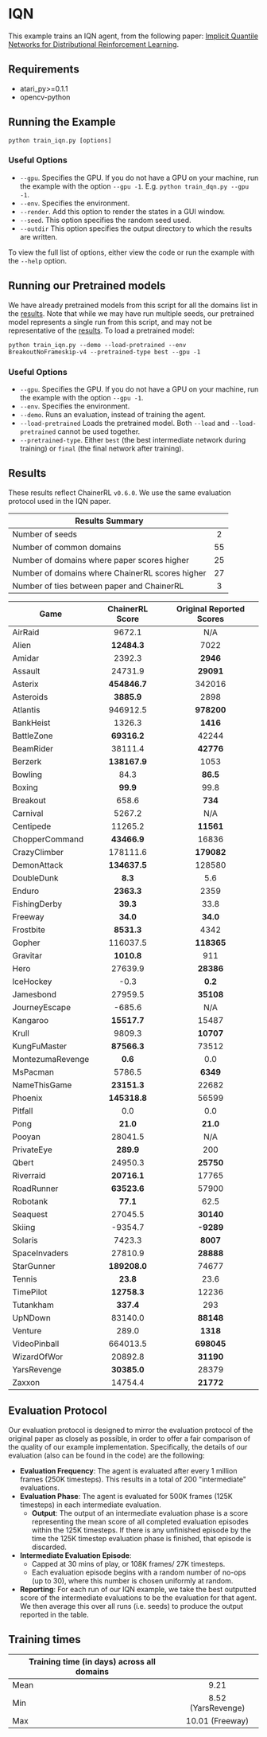 # IQN
This example trains an IQN agent, from the following paper: [Implicit Quantile Networks for Distributional Reinforcement Learning](https://arxiv.org/abs/1806.06923). 

## Requirements

- atari_py>=0.1.1
- opencv-python

## Running the Example

```
python train_iqn.py [options]
```

### Useful Options
- `--gpu`. Specifies the GPU. If you do not have a GPU on your machine, run the example with the option `--gpu -1`. E.g. `python train_dqn.py --gpu -1`.
- `--env`. Specifies the environment. 
- `--render`. Add this option to render the states in a GUI window.
- `--seed`. This option specifies the random seed used.
- `--outdir` This option specifies the output directory to which the results are written.

To view the full list of options, either view the code or run the example with the `--help` option.


## Running our Pretrained models

We have already pretrained models from this script for all the domains list in the [results](#Results). Note that while we may have run multiple seeds, our pretrained model represents a single run from this script, and may not be representative of the [results](#Results). To load a pretrained model:

```
python train_iqn.py --demo --load-pretrained --env BreakoutNoFrameskip-v4 --pretrained-type best --gpu -1
```

### Useful Options
- `--gpu`. Specifies the GPU. If you do not have a GPU on your machine, run the example with the option `--gpu -1`.
- `--env`. Specifies the environment. 
- `--demo`. Runs an evaluation, instead of training the agent.
- `--load-pretrained` Loads the pretrained model. Both `--load` and `--load-pretrained` cannot be used together.
- `--pretrained-type`. Either `best` (the best intermediate network during training) or `final` (the final network after training).

## Results
These results reflect ChainerRL  `v0.6.0`. We use the same evaluation protocol used in the IQN paper.


| Results Summary ||
| ------------- |:-------------:|
| Number of seeds | 2 |
| Number of common domains | 55 |
| Number of domains where paper scores higher | 25 |
| Number of domains where ChainerRL scores higher | 27 |
| Number of ties between paper and ChainerRL | 3 |


| Game        | ChainerRL Score           | Original Reported Scores |
| ------------- |:-------------:|:-------------:|
| AirRaid | 9672.1| N/A|
| Alien | **12484.3**| 7022|
| Amidar | 2392.3| **2946**|
| Assault | 24731.9| **29091**|
| Asterix | **454846.7**| 342016|
| Asteroids | **3885.9**| 2898|
| Atlantis | 946912.5| **978200**|
| BankHeist | 1326.3| **1416**|
| BattleZone | **69316.2**| 42244|
| BeamRider | 38111.4| **42776**|
| Berzerk | **138167.9**| 1053|
| Bowling | 84.3| **86.5**|
| Boxing | **99.9**| 99.8|
| Breakout | 658.6| **734**|
| Carnival | 5267.2| N/A|
| Centipede | 11265.2| **11561**|
| ChopperCommand | **43466.9**| 16836|
| CrazyClimber | 178111.6| **179082**|
| DemonAttack | **134637.5**| 128580|
| DoubleDunk | **8.3**| 5.6|
| Enduro | **2363.3**| 2359|
| FishingDerby | **39.3**| 33.8|
| Freeway | **34.0**| **34.0**|
| Frostbite | **8531.3**| 4342|
| Gopher | 116037.5| **118365**|
| Gravitar | **1010.8**| 911|
| Hero | 27639.9| **28386**|
| IceHockey | -0.3| **0.2**|
| Jamesbond | 27959.5| **35108**|
| JourneyEscape | -685.6| N/A|
| Kangaroo | **15517.7**| 15487|
| Krull | 9809.3| **10707**|
| KungFuMaster | **87566.3**| 73512|
| MontezumaRevenge | **0.6**| 0.0|
| MsPacman | 5786.5| **6349**|
| NameThisGame | **23151.3**| 22682|
| Phoenix | **145318.8**| 56599|
| Pitfall | 0.0| 0.0|
| Pong | **21.0**| **21.0**|
| Pooyan | 28041.5| N/A|
| PrivateEye | **289.9**| 200|
| Qbert | 24950.3| **25750**|
| Riverraid | **20716.1**| 17765|
| RoadRunner | **63523.6**| 57900|
| Robotank | **77.1**| 62.5|
| Seaquest | 27045.5| **30140**|
| Skiing | -9354.7| **-9289**|
| Solaris | 7423.3| **8007**|
| SpaceInvaders | 27810.9| **28888**|
| StarGunner | **189208.0**| 74677|
| Tennis | **23.8**| 23.6|
| TimePilot | **12758.3**| 12236|
| Tutankham | **337.4**| 293|
| UpNDown | 83140.0| **88148**|
| Venture | 289.0| **1318**|
| VideoPinball | 664013.5| **698045**|
| WizardOfWor | 20892.8| **31190**|
| YarsRevenge | **30385.0**| 28379|
| Zaxxon | 14754.4| **21772**|


## Evaluation Protocol
Our evaluation protocol is designed to mirror the evaluation protocol of the original paper as closely as possible, in order to offer a fair comparison of the quality of our example implementation. Specifically, the details of our evaluation (also can be found in the code) are the following:

- **Evaluation Frequency**: The agent is evaluated after every 1 million frames (250K timesteps). This results in a total of 200 "intermediate" evaluations.
- **Evaluation Phase**: The agent is evaluated for 500K frames (125K timesteps) in each intermediate evaluation. 
	- **Output**: The output of an intermediate evaluation phase is a score representing the mean score of all completed evaluation episodes within the 125K timesteps. If there is any unfinished episode by the time the 125K timestep evaluation phase is finished, that episode is discarded.
- **Intermediate Evaluation Episode**: 
	- Capped at 30 mins of play, or 108K frames/ 27K timesteps.
	- Each evaluation episode begins with a random number of no-ops (up to 30), where this number is chosen uniformly at random.
- **Reporting**: For each run of our IQN example, we take the best outputted score of the intermediate evaluations to be the evaluation for that agent. We then average this over all runs (i.e. seeds) to produce the output reported in the table.


## Training times

| Training time (in days) across all domains  |               |
| --------------------------------------------|:-------------:|
| Mean |  9.21 |
| Min  | 8.52 (YarsRevenge) |
| Max  | 10.01 (Freeway) |



